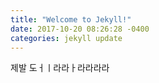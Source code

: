 ```yaml
---
title: "Welcome to Jekyll!"
date: 2017-10-20 08:26:28 -0400
categories: jekyll update
---
```


제발 도ㅓㅣ라라ㅏ라라라라
